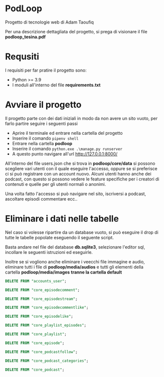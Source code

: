# PodLoop
Progetto di tecnologie web di Adam Taoufiq

Per una descrizione dettagliata del progetto, si prega di visionare il file **podloop_tesina.pdf**
# Requsiti

I requisiti per far pratire il progetto sono:

- Python >= 3.9 
- I moduli all'interno del file **requirements.txt**

# Avviare il progetto

Il progetto parte con dei dati iniziali in modo da non avere un sito vuoto, per farlo partire seguire i seguenti passi

- Aprire il terminale ed entrare nella cartella del progetto
- Inserire il comando  `pipenv shell`
- Entrare nella cartella **podloop**
- Inserire il comando `python.exe .\manage.py runserver`
- A questo punto navigare all'url http://127.0.0.1:8000/

All'interno del file users.json che si trova in **podloop/core/data** si possono scegliere vari utenti con il quale eseguire l'accesso, oppure se si preferisce ci si può registrare con un account nuovo. Alcuni utenti hanno anche dei podcast, con questo si possono vedere le feature specifiche per i creatori di contenuti e quelle per gli utenti normali o anonimi.

Una volta fatto l'accesso si può navigare nel sito, iscriversi a podcast, ascoltare episodi commentare ecc..
# Eliminare i dati nelle tabelle

Nel caso si volesse ripartire da un database vuoto, si può eseguire il drop di tutte le tabelle popolate eseguendo il seguente script.

Basta andare nel file del database **db.sqlite3**, selezionare l'editor sql, incollare le seguenti istruzioni ed eseguirle.

Inoltre se si vogliono anche eliminare i veecchi file immagine e audio, eliminare tutti i file di **podloop/media/audios** e tutti gli elementi della cartella **podloop/media/images** **tranne la cartella default**
```sql
DELETE FROM "accounts_user";

DELETE FROM "core_episodecomment";

DELETE FROM "core_episodestream";

DELETE FROM "core_episodecommentlike";

DELETE FROM "core_episodelike";

DELETE FROM "core_playlist_episodes";

DELETE FROM "core_playlist";

DELETE FROM "core_episode";

DELETE FROM "core_podcastfollow";

DELETE FROM "core_podcast_categories";

DELETE FROM "core_podcast";
```
